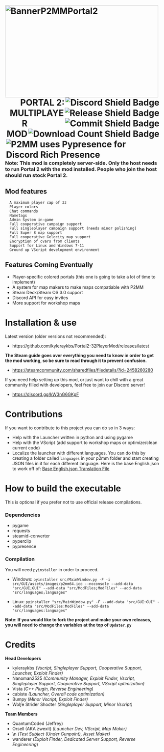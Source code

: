 <h1>
  <img src="https://github.com/OrsellGaming/Portal2-32PlayerMod-Orsell/blob/dev/BannerP2MMPortal2.png" alt="BannerP2MMPortal2" width="500" height="300" align="left">
  <a href="https://discord.gg/nXRygGNxyK"><img src="https://img.shields.io/discord/839651379034193920?color=blue&label=Discord%20Users&style=for-the-badge" alt="Discord Shield Badge" align="right"></a>
  <br><a href="https://github.com/kyleraykbs/Portal2-32PlayerMod/releases/latest"><img src="https://img.shields.io/github/release-date/kyleraykbs/Portal2-32PlayerMod?color=red&label=Latest%20Release&style=for-the-badge" alt="Release Shield Badge" align="right"></a>
  <br><a href="https://github.com/kyleraykbs/Portal2-32PlayerMod/commits/main"><img src="https://img.shields.io/github/last-commit/kyleraykbs/Portal2-32PlayerMod?label=Last%20Commit&style=for-the-badge" alt="Commit Shield Badge" align="right"></a>
  <br><a href="https://github.com/kyleraykbs/Portal2-32PlayerMod/releases/latest"><img src="https://img.shields.io/github/downloads/kyleraykbs/Portal2-32PlayerMod/total?style=for-the-badge" alt="Download Count Shield Badge" align="right"></a>
  <br><a href="https://github.com/qwertyquerty/pypresence"><img src="https://img.shields.io/badge/using-pypresence-00bb88.svg?style=for-the-badge&logo=discord&logoWidth=20" alt="P2MM uses Pypresence for Discord Rich Presence" align="right"></a>
  <br>
  <p align="right">PORTAL 2: MULTIPLAYER MOD</p>
</h1>

### Note: This mod is completely server-side. Only the host needs to run Portal 2 with the mod installed. People who join the host should run stock Portal 2.
## Mod features
```
  A maximum player cap of 33
  Player colors
  Chat commands
  Nametags
  Admin System in-game
  Full cooperative campaign support
  Full singleplayer campaign support (needs minor polishing)
  Full Super 8 map support
  Full cooperative Gelocity map support
  Encryption of cvars from clients
  Support for Linux and Windows 7-11
  Ground up VScript development environment
```

## Features Coming Eventually
- Player-specific colored portals (this one is going to take a lot of time to implement)
- A system for map makers to make maps compatiable with P2MM
- Steam Deck/Steam OS 3.0 support
- Discord API for easy invites
- More support for workshop maps

# Installation & use

Latest version (older versions not recommended):
- https://github.com/kyleraykbs/Portal2-32PlayerMod/releases/latest

**The Steam guide goes over everything you need to know in order to get the mod working, so be sure to read through it to prevent confusion.**
- https://steamcommunity.com/sharedfiles/filedetails/?id=2458260280

If you need help setting up this mod, or just want to chill with a great community filled with developers, feel free to join our Discord server!
- https://discord.gg/kW3nG6GKpF

# Contributions

If you want to contribute to this project you can do so in 3 ways:
- Help with the Launcher written in python and using pygame
- Help with the VScript (add support to workshop maps or optimize/clean current code)
- Localize the launcher with different languages. You can do this by creating a folder called `languages` in your p2mm folder and start creating JSON files in it for each different language. Here is the base English.json to work off of: [Base English.json Translation File](https://github.com/kyleraykbs/Portal2-32PlayerMod/blob/main/src/languages/English.json)

# How to build the executable
This is optional if you prefer not to use official release compilations.

### Dependencies
- pygame
- requests
- steamid-converter
- pyperclip
- pypresence

### Compilation
You will need `pyinstaller` in order to proceed.

- Windows: `pyinstaller src/MainWindow.py -F -i src/GUI/assets/images/p2mm64.ico --noconsole --add-data "src/GUI;GUI" --add-data "src/ModFiles;ModFiles" --add-data "src/languages;languages"`

- Linux: `pyinstaller "src/MainWindow.py" -F --add-data "src/GUI:GUI" --add-data "src/ModFiles:ModFiles" --add-data "src/languages:languages"`

**Note: If you would like to fork the project and make your own releases, you will need to change the variables at the top of `Updater.py`**

# Credits
**Head Developers**
- kyleraykbs *(Vscript, Singleplayer Support, Cooperative Support, Launcher, Exploit Finder)*
- Nanoman2525 *(Community Manager, Exploit Finder, Vscript, Singleplayer Support, Cooperative Support, VScript optimization)*
- Vista *(C++ Plugin, Reverse Engineering)*
- cabiste *(Launcher, Overall code optimization)*
- Bumpy *(Minor Vscript, Exploit Finder)*
- Wolƒe Strider Shoσter *(Singleplayer Support, Minor Vscript)*

**Team Members**
- QuantumCoded (Jeffrey)
- Orsell (AKA zwexit) *(Launcher Dev, VScript, Map Maker)*
- \n *(Test Subject (Under Gunpoint), Asset Maker)*
- wanderer *(Exploit Finder, Dedicated Server Support, Reverse Engineering*)
